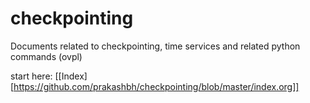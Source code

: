 checkpointing
=============

Documents related to checkpointing, time services and related python commands (ovpl)

start here:
[[Index][https://github.com/prakashbh/checkpointing/blob/master/index.org]]
